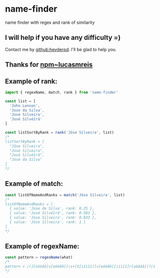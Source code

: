 # name-finder
name finder with regex and rank of similarity

## I will help if you have any difficulty =)
Contact me by [github:heyderpd](https://github.com/heyderpd). I'll be glad to help you.

## Thanks for [npm~lucasmreis](https://www.npmjs.com/~lucasmreis)

## Example of rank:
```javascript
import { regexName, match, rank } from 'name-finder'

const list = [
  'John Lennon',
  'Jose da Silva',
  'José Silveira',
  'José Sìlvéîrã'
]

const listSortByRank = rank('Jôse Sìlveira', list)
/*
listSortByRank = [
  "Jôse Sìlveira",
  "Jose Silveira",
  "José Sìlvéîrã",
  "Jose da Silva"
]
*/
```

## Example of match:
```javascript
const listOfNameAndRanks = match('Jôse Sìlveira', list)
/*
listOfNameAndRanks = [
  { value: 'Jose da Silva', rank: 0.25 },
  { value: 'José Sìlvéîrã', rank: 0.583 },
  { value: 'Jose Silveira', rank: 0.833 },
  { value: 'Jôse Sìlveira', rank: 1 }
]
*/
```

## Example of regexName:
```javascript
const pattern = regexName(what)
/*
pattern = /(J[oóòõô]s[eéèẽê])\s+(S[iíìĩî]lv[eéèẽê][iíìĩî]r[aáàãâ])?/i
*/
```
